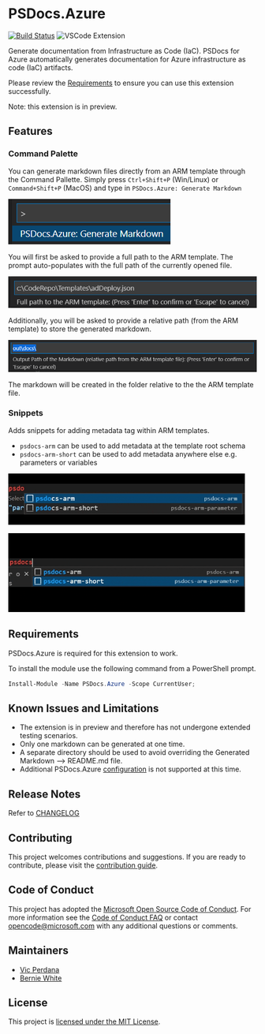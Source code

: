 # PSDocs.Azure

[![Build Status](https://dev.azure.com/viperdan/PSDocs-vscode/_apis/build/status/PSDocs-vscode-ci?branchName=main)](https://dev.azure.com/viperdan/PSDocs-vscode/_build/latest?definitionId=50&branchName=main)
![VSCode Extension](https://img.shields.io/visual-studio-marketplace/d/vicperdana.PSDocs-vscode-preview?color=blue&label=VSCode%20Downloads)

Generate documentation from Infrastructure as Code (IaC).  PSDocs for Azure automatically generates documentation for Azure infrastructure as code (IaC) artifacts.

Please review the [Requirements](#requirements) to ensure you can use this extension successfully.

Note: this extension is in preview. 

## Features

### Command Palette
You can generate markdown files directly from an ARM template through the Command Pallette.  Simply press `Ctrl+Shift+P` (Win/Linux) or `Command+Shift+P` (MacOS) and type in `PSDocs.Azure: Generate Markdown`

![Generate Markdown](images/cmd-a.png)

You will first be asked to provide a full path to the ARM template.  The prompt auto-populates with the full path of the currently opened file.

![Provide full path to the ARM template file](images/cmd-b.png)

Additionally, you will be asked to provide a relative path (from the ARM template) to store the generated markdown.

![Provide destination relative path where markdown will be created](images/cmd-c.png)

The markdown will be created in the folder relative to the the ARM template file.

### Snippets

Adds snippets for adding metadata tag within ARM templates. 
* `psdocs-arm` can be used to add metadata at the template root schema
* `psdocs-arm-short` can be used to add metadata anywhere else e.g. parameters or variables

![PSDocs.Azure Template](images/snippet-arm.gif)

![PSDocs.Azure Template](images/snippet-arm-short.gif)


## Requirements

PSDocs.Azure is required for this extension to work. 

To install the module use the following command from a PowerShell prompt.

```powershell
Install-Module -Name PSDocs.Azure -Scope CurrentUser;
```

## Known Issues and Limitations

* The extension is in preview and therefore has not undergone extended testing scenarios. 
* Only one markdown can be generated at one time. 
* A separate directory should be used to avoid overriding the Generated Markdown --> README.md file. 
* Additional PSDocs.Azure [configuration](https://github.com/Azure/PSDocs.Azure/blob/main/docs/concepts/en-US/about_PSDocs_Azure_Configuration.md) is not supported at this time. 

## Release Notes

Refer to [CHANGELOG](CHANGELOG.md)

## Contributing

This project welcomes contributions and suggestions.
If you are ready to contribute, please visit the [contribution guide].

## Code of Conduct

This project has adopted the [Microsoft Open Source Code of Conduct](https://opensource.microsoft.com/codeofconduct/).
For more information see the [Code of Conduct FAQ](https://opensource.microsoft.com/codeofconduct/faq/)
or contact [opencode@microsoft.com](mailto:opencode@microsoft.com) with any additional questions or comments.

## Maintainers

- [Vic Perdana](https://github.com/VicPerdana)
- [Bernie White](https://github.com/BernieWhite)

## License

This project is [licensed under the MIT License][license].

[issue]: https://github.com/Microsoft/PSDocs-vscode/issues
[discussion]: https://github.com/microsoft/PSDocs-vscode/discussions
[ci-badge]: https://dev.azure.com/viperdan/PSDocs-vscode/_apis/build/status/PSDocs-vscode-CI?branchName=main
[vscode-ext-gallery]: https://code.visualstudio.com/docs/editor/extension-gallery
[ext-preview]: https://marketplace.visualstudio.com/items?itemName=viperdan.PSDocs-vscode-preview
[ext-preview-version-badge]: https://vsmarketplacebadge.apphb.com/version/viperdan.PSDocs-vscode-preview.svg
[ext-preview-installs-badge]: https://vsmarketplacebadge.apphb.com/installs-short/viperdan.PSDocs-vscode-preview.svg
[ext-stable]: https://marketplace.visualstudio.com/items?itemName=viperdan.PSDocs-vscode
[ext-stable-version-badge]: https://vsmarketplacebadge.apphb.com/version/viperdan.PSDocs-vscode.svg
[ext-stable-installs-badge]: https://vsmarketplacebadge.apphb.com/installs-short/viperdan.PSDocs-vscode.svg
[module-version-badge]: https://img.shields.io/powershellgallery/v/PSDocs.svg?label=PowerShell%20Gallery&color=brightgreen
[contribution guide]: https://github.com/Microsoft/PSDocs-vscode/blob/main/CONTRIBUTING.md
[change log]: https://github.com/Microsoft/PSDocs-vscode/blob/main/CHANGELOG.md
[license]: https://github.com/Microsoft/PSDocs-vscode/blob/main/LICENSE
[ps-rule.yaml]: https://microsoft.github.io/PSDocs/concepts/PSDocs/en-US/about_PSDocs_Options.html


